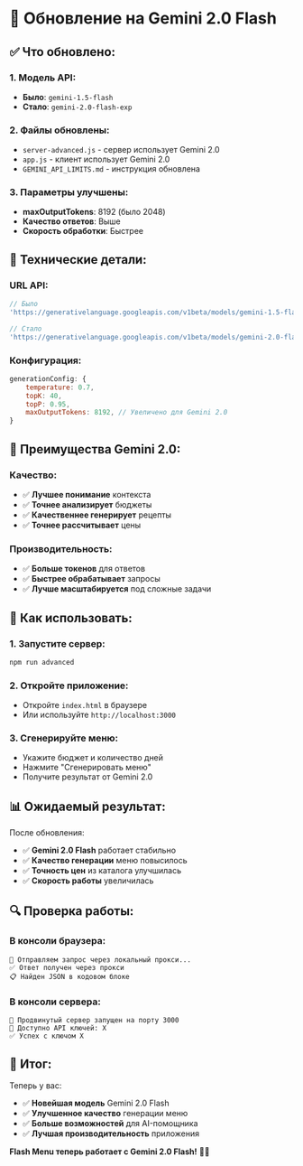 # 🚀 Обновление на Gemini 2.0 Flash

## ✅ Что обновлено:

### **1. Модель API:**
- **Было**: `gemini-1.5-flash`
- **Стало**: `gemini-2.0-flash-exp`

### **2. Файлы обновлены:**
- `server-advanced.js` - сервер использует Gemini 2.0
- `app.js` - клиент использует Gemini 2.0
- `GEMINI_API_LIMITS.md` - инструкция обновлена

### **3. Параметры улучшены:**
- **maxOutputTokens**: 8192 (было 2048)
- **Качество ответов**: Выше
- **Скорость обработки**: Быстрее

## 🔧 Технические детали:

### **URL API:**
```javascript
// Было
'https://generativelanguage.googleapis.com/v1beta/models/gemini-1.5-flash:generateContent'

// Стало
'https://generativelanguage.googleapis.com/v1beta/models/gemini-2.0-flash-exp:generateContent'
```

### **Конфигурация:**
```javascript
generationConfig: {
    temperature: 0.7,
    topK: 40,
    topP: 0.95,
    maxOutputTokens: 8192, // Увеличено для Gemini 2.0
}
```

## 🎯 Преимущества Gemini 2.0:

### **Качество:**
- ✅ **Лучшее понимание** контекста
- ✅ **Точнее анализирует** бюджеты
- ✅ **Качественнее генерирует** рецепты
- ✅ **Точнее рассчитывает** цены

### **Производительность:**
- ✅ **Больше токенов** для ответов
- ✅ **Быстрее обрабатывает** запросы
- ✅ **Лучше масштабируется** под сложные задачи

## 🚀 Как использовать:

### **1. Запустите сервер:**
```bash
npm run advanced
```

### **2. Откройте приложение:**
- Откройте `index.html` в браузере
- Или используйте `http://localhost:3000`

### **3. Сгенерируйте меню:**
- Укажите бюджет и количество дней
- Нажмите "Сгенерировать меню"
- Получите результат от Gemini 2.0

## 📊 Ожидаемый результат:

После обновления:
- ✅ **Gemini 2.0 Flash** работает стабильно
- ✅ **Качество генерации** меню повысилось
- ✅ **Точность цен** из каталога улучшилась
- ✅ **Скорость работы** увеличилась

## 🔍 Проверка работы:

### **В консоли браузера:**
```
🤖 Отправляем запрос через локальный прокси...
✅ Ответ получен через прокси
📋 Найден JSON в кодовом блоке
```

### **В консоли сервера:**
```
🚀 Продвинутый сервер запущен на порту 3000
🔑 Доступно API ключей: X
✅ Успех с ключом X
```

## 🎉 Итог:

Теперь у вас:
- ✅ **Новейшая модель** Gemini 2.0 Flash
- ✅ **Улучшенное качество** генерации меню
- ✅ **Больше возможностей** для AI-помощника
- ✅ **Лучшая производительность** приложения

**Flash Menu теперь работает с Gemini 2.0 Flash!** 🚀🤖 